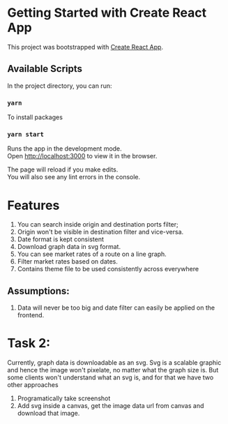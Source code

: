 # Getting Started with Create React App

This project was bootstrapped with [Create React App](https://github.com/facebook/create-react-app).

## Available Scripts

In the project directory, you can run:

### `yarn`

To install packages

### `yarn start`

Runs the app in the development mode.\
Open [http://localhost:3000](http://localhost:3000) to view it in the browser.

The page will reload if you make edits.\
You will also see any lint errors in the console.

# Features

1. You can search inside origin and destination ports filter;
2. Origin won't be visible in destination filter and vice-versa.
3. Date format is kept consistent
4. Download graph data in svg format.
5. You can see market rates of a route on a line graph.
6. Filter market rates based on dates.
7. Contains theme file to be used consistently across everywhere

## Assumptions:

1. Data will never be too big and date filter can easily be applied on the frontend.

# Task 2:

Currently, graph data is downloadable as an svg. Svg is a scalable graphic and hence the image won't pixelate, no matter what
the graph size is. But some clients won't understand what an svg is, and for that we have two other approaches

1. Programatically take screenshot
2. Add svg inside a canvas, get the image data url from canvas and download that image.
